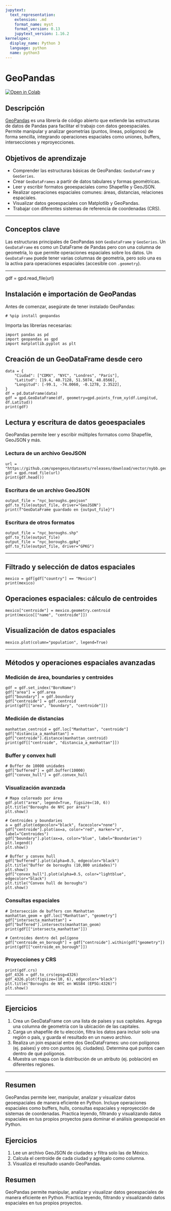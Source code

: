 ```yaml
---
jupytext:
  text_representation:
    extension: .md
    format_name: myst
    format_version: 0.13
    jupytext_version: 1.16.2
kernelspec:
  display_name: Python 3
  language: python
  name: python3
---
```



# GeoPandas

[![Open in Colab](https://colab.research.google.com/assets/colab-badge.svg)](https://colab.research.google.com/github/lalgonzales/geo-intro-py/blob/main/contenido/geoespacial/09_geopandas.ipynb)

## Descripción

[GeoPandas](https://geopandas.org) es una librería de código abierto que extiende las estructuras de datos de Pandas para facilitar el trabajo con datos geoespaciales. Permite manipular y analizar geometrías (puntos, líneas, polígonos) de forma sencilla, integrando operaciones espaciales como uniones, buffers, intersecciones y reproyecciones.

## Objetivos de aprendizaje

- Comprender las estructuras básicas de GeoPandas: `GeoDataFrame` y `GeoSeries`.
- Crear `GeoDataFrames` a partir de datos tabulares y formas geométricas.
- Leer y escribir formatos geoespaciales como Shapefile y GeoJSON.
- Realizar operaciones espaciales comunes: áreas, distancias, relaciones espaciales.
- Visualizar datos geoespaciales con Matplotlib y GeoPandas.
- Trabajar con diferentes sistemas de referencia de coordenadas (CRS).

---

## Conceptos clave

Las estructuras principales de GeoPandas son `GeoDataFrame` y `GeoSeries`. Un `GeoDataFrame` es como un DataFrame de Pandas pero con una columna de geometría, lo que permite operaciones espaciales sobre los datos. Un `GeoDataFrame` puede tener varias columnas de geometría, pero solo una es la activa para operaciones espaciales (accesible con `.geometry`).

---

gdf = gpd.read_file(url)

## Instalación e importación de GeoPandas

Antes de comenzar, asegúrate de tener instalado GeoPandas:

```{code-cell} ipython3
# %pip install geopandas
```

Importa las librerías necesarias:

```{code-cell} ipython3
import pandas as pd
import geopandas as gpd
import matplotlib.pyplot as plt
```

## Creación de un GeoDataFrame desde cero

```{code-cell} ipython3
data = {
    "Ciudad": ["CDMX", "NYC", "Londres", "París"],
    "Latitud": [19.4, 40.7128, 51.5074, 48.8566],
    "Longitud": [-99.1, -74.0060, -0.1278, 2.3522],
}
df = pd.DataFrame(data)
gdf = gpd.GeoDataFrame(df, geometry=gpd.points_from_xy(df.Longitud, df.Latitud))
print(gdf)
```

## Lectura y escritura de datos geoespaciales

GeoPandas permite leer y escribir múltiples formatos como Shapefile, GeoJSON y más.

### Lectura de un archivo GeoJSON

```{code-cell} ipython3
url = "https://github.com/opengeos/datasets/releases/download/vector/nybb.geojson"
gdf = gpd.read_file(url)
print(gdf.head())
```

### Escritura de un archivo GeoJSON

```{code-cell} ipython3
output_file = "nyc_boroughs.geojson"
gdf.to_file(output_file, driver="GeoJSON")
print(f"GeoDataFrame guardado en {output_file}")
```

### Escritura de otros formatos

```{code-cell} ipython3
output_file = "nyc_boroughs.shp"
gdf.to_file(output_file)
output_file = "nyc_boroughs.gpkg"
gdf.to_file(output_file, driver="GPKG")
```

---

## Filtrado y selección de datos espaciales
```{code-cell} ipython3
mexico = gdf[gdf["country"] == "Mexico"]
print(mexico)
```

## Operaciones espaciales: cálculo de centroides
```{code-cell} ipython3
mexico["centroide"] = mexico.geometry.centroid
print(mexico[["name", "centroide"]])
```

## Visualización de datos espaciales
```{code-cell} ipython3
mexico.plot(column="population", legend=True)
```

---

## Métodos y operaciones espaciales avanzadas

### Medición de área, boundaries y centroides
```{code-cell} ipython3
gdf = gdf.set_index("BoroName")
gdf["area"] = gdf.area
gdf["boundary"] = gdf.boundary
gdf["centroide"] = gdf.centroid
print(gdf[["area", "boundary", "centroide"]])
```

### Medición de distancias
```{code-cell} ipython3
manhattan_centroid = gdf.loc["Manhattan", "centroide"]
gdf["distancia_a_manhattan"] = gdf["centroide"].distance(manhattan_centroid)
print(gdf[["centroide", "distancia_a_manhattan"]])
```

### Buffer y convex hull
```{code-cell} ipython3
# Buffer de 10000 unidades
gdf["buffered"] = gdf.buffer(10000)
gdf["convex_hull"] = gdf.convex_hull
```

### Visualización avanzada
```{code-cell} ipython3
# Mapa coloreado por área
gdf.plot("area", legend=True, figsize=(10, 6))
plt.title("Boroughs de NYC por área")
plt.show()

# Centroides y boundaries
a = gdf.plot(edgecolor="black", facecolor="none")
gdf["centroide"].plot(ax=a, color="red", marker="o", label="Centroides")
gdf["boundary"].plot(ax=a, color="blue", label="Boundaries")
plt.legend()
plt.show()

# Buffer y convex hull
gdf["buffered"].plot(alpha=0.5, edgecolor="black")
plt.title("Buffer de boroughs (10,000 unidades)")
plt.show()
gdf["convex_hull"].plot(alpha=0.5, color="lightblue", edgecolor="black")
plt.title("Convex hull de boroughs")
plt.show()
```

### Consultas espaciales
```{code-cell} ipython3
# Intersección de buffers con Manhattan
manhattan_geom = gdf.loc["Manhattan", "geometry"]
gdf["intersecta_manhattan"] = gdf["buffered"].intersects(manhattan_geom)
print(gdf[["intersecta_manhattan"]])

# Centroides dentro del polígono
gdf["centroide_en_borough"] = gdf["centroide"].within(gdf["geometry"])
print(gdf[["centroide_en_borough"]])
```

### Proyecciones y CRS
```{code-cell} ipython3
print(gdf.crs)
gdf_4326 = gdf.to_crs(epsg=4326)
gdf_4326.plot(figsize=(10, 6), edgecolor="black")
plt.title("Boroughs de NYC en WGS84 (EPSG:4326)")
plt.show()
```

---

## Ejercicios
1. Crea un GeoDataFrame con una lista de países y sus capitales. Agrega una columna de geometría con la ubicación de las capitales.
2. Carga un shapefile de tu elección, filtra los datos para incluir solo una región o país, y guarda el resultado en un nuevo archivo.
3. Realiza un join espacial entre dos GeoDataFrames: uno con polígonos (ej. países) y otro con puntos (ej. ciudades). Determina qué puntos caen dentro de qué polígonos.
4. Muestra un mapa con la distribución de un atributo (ej. población) en diferentes regiones.

---

## Resumen

GeoPandas permite leer, manipular, analizar y visualizar datos geoespaciales de manera eficiente en Python. Incluye operaciones espaciales como buffers, hulls, consultas espaciales y reproyección de sistemas de coordenadas. Practica leyendo, filtrando y visualizando datos espaciales en tus propios proyectos para dominar el análisis geoespacial en Python.

## Ejercicios
1. Lee un archivo GeoJSON de ciudades y filtra solo las de México.
2. Calcula el centroide de cada ciudad y agrégalo como columna.
3. Visualiza el resultado usando GeoPandas.

## Resumen
GeoPandas permite manipular, analizar y visualizar datos geoespaciales de manera eficiente en Python. Practica leyendo, filtrando y visualizando datos espaciales en tus propios proyectos.

